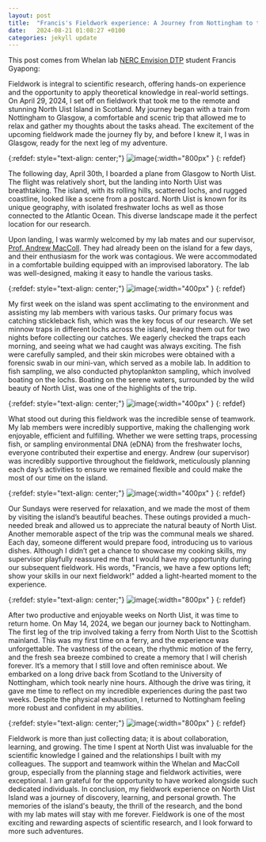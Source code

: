 ```yaml
---
layout: post
title:  "Francis's Fieldwork experience: A Journey from Nottingham to the Island of North Uist"
date:   2024-08-21 01:08:27 +0100
categories: jekyll update
---
```


This post comes from Whelan lab [NERC Envision DTP][nerc] student Francis Gyapong:

Fieldwork is integral to scientific research, offering hands-on experience and the opportunity to apply theoretical knowledge in real-world settings. On April 29, 2024, I set off on fieldwork that took me to the remote and stunning North Uist Island in Scotland. My journey began with a train from Nottingham to Glasgow, a comfortable and scenic trip that allowed me to relax and gather my thoughts about the tasks ahead. The excitement of the upcoming fieldwork made the journey fly by, and before I knew it, I was in Glasgow, ready for the next leg of my adventure.

{:refdef: style="text-align: center;"}
![image](/assets/images/Uist/uist1.jpg){:width="800px" }
{: refdef}

The following day, April 30th, I boarded a plane from Glasgow to North Uist. The flight was relatively short, but the landing into North Uist was breathtaking. The island, with its rolling hills, scattered lochs, and rugged coastline, looked like a scene from a postcard. North Uist is known for its unique geography, with isolated freshwater lochs as well as those connected to the Atlantic Ocean. This diverse landscape made it the perfect location for our research.

Upon landing, I was warmly welcomed by my lab mates and our supervisor, [Prof. Andrew MacColl][andrew]. They had already been on the island for a few days, and their enthusiasm for the work was contagious. We were accommodated in a comfortable building equipped with an improvised laboratory. The lab was well-designed, making it easy to handle the various tasks.

{:refdef: style="text-align: center;"}
![image](/assets/images/Uist/teamwork1.jpg){:width="400px" }
{: refdef}

My first week on the island was spent acclimating to the environment and assisting my lab members with various tasks. Our primary focus was catching stickleback fish, which was the key focus of our research. We set minnow traps in different lochs across the island, leaving them out for two nights before collecting our catches. We eagerly checked the traps each morning, and seeing what we had caught was always exciting. The fish were carefully sampled, and their skin microbes were obtained with a forensic swab in our mini-van, which served as a mobile lab. In addition to fish sampling, we also conducted phytoplankton sampling, which involved boating on the lochs. Boating on the serene waters, surrounded by the wild beauty of North Uist, was one of the highlights of the trip. 

{:refdef: style="text-align: center;"}
![image](/assets/images/Uist/fieldwork1.jpg){:width="400px" }
{: refdef}

What stood out during this fieldwork was the incredible sense of teamwork. My lab members were incredibly supportive, making the challenging work enjoyable, efficient and fulfilling. Whether we were setting traps, processing fish, or sampling environmental DNA (eDNA) from the freshwater lochs, everyone contributed their expertise and energy.  Andrew (our supervisor) was incredibly supportive throughout the fieldwork, meticulously planning each day’s activities to ensure we remained flexible and could make the most of our time on the island.

{:refdef: style="text-align: center;"}
![image](/assets/images/Uist/fieldwork2.jpg){:width="400px" }
{: refdef}

Our Sundays were reserved for relaxation, and we made the most of them by visiting the island’s beautiful beaches. These outings provided a much-needed break and allowed us to appreciate the natural beauty of North Uist. Another memorable aspect of the trip was the communal meals we shared. Each day, someone different would prepare food, introducing us to various dishes. Although I didn’t get a chance to showcase my cooking skills, my supervisor playfully reassured me that I would have my opportunity during our subsequent fieldwork. His words, "Francis, we have a few options left; show your skills in our next fieldwork!" added a light-hearted moment to the experience.

{:refdef: style="text-align: center;"}
![image](/assets/images/Uist/leisure1.jpg){:width="800px" }
{: refdef}

After two productive and enjoyable weeks on North Uist, it was time to return home. On May 14, 2024, we began our journey back to Nottingham. The first leg of the trip involved taking a ferry from North Uist to the Scottish mainland. This was my first time on a ferry, and the experience was unforgettable. The vastness of the ocean, the rhythmic motion of the ferry, and the fresh sea breeze combined to create a memory that I will cherish forever. It’s a memory that I still love and often reminisce about.
We embarked on a long drive back from Scotland to the University of Nottingham, which took nearly nine hours. Although the drive was tiring, it gave me time to reflect on my incredible experiences during the past two weeks. Despite the physical exhaustion, I returned to Nottingham feeling more robust and confident in my abilities.

{:refdef: style="text-align: center;"}
![image](/assets/images/Uist/uist2.jpg){:width="800px" }
{: refdef}

Fieldwork is more than just collecting data; it is about collaboration, learning, and growing. The time I spent at North Uist was invaluable for the scientific knowledge I gained and the relationships I built with my colleagues. The support and teamwork within the Whelan and MacColl group, especially from the planning stage and fieldwork activities, were exceptional. I am grateful for the opportunity to have worked alongside such dedicated individuals.
In conclusion, my fieldwork experience on North Uist Island was a journey of discovery, learning, and personal growth. The memories of the island's beauty, the thrill of the research, and the bond with my lab mates will stay with me forever. Fieldwork is one of the most exciting and rewarding aspects of scientific research, and I look forward to more such adventures.


[nerc]: https://www.envision-dtp.org/
[andrew]: https://www.nottingham.ac.uk/life-sciences/people/andrew.maccoll
